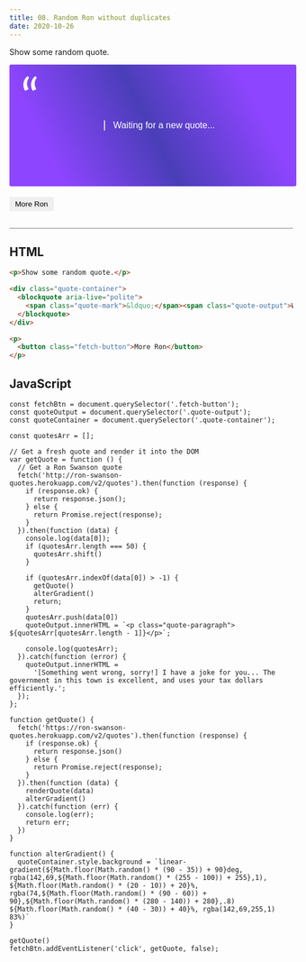 ```yaml
---
title: 08. Random Ron without duplicates
date: 2020-10-26
---
```


<div class="output-container">

  <style type="text/css">
    .fetch-button {
      border-color: white;
      outline: none;
      border: none;
      margin-top: 5px;
      padding: 5px 10px;
      border-radius: 3px;
      font-weight: 600px;
      cursor: pointer;
    }

    .fetch-button:focus {
      border: red;
      outline: none;
      box-shadow: 0 0 3px 1px #8e45ff;
    }

    .fetch-button:active {
      color: #8e45ff;
    }

     .quote-container {
      position: relative;
      display: flex;
      align-items: center;
      justify-content: center;
      background: rgb(142,69,255);
      background: linear-gradient(63deg, rgba(142,69,255,1) 16%, rgba(74,62,184,1) 49%, rgba(142,69,255,1) 83%);
      border-radius: 3px;
      padding: 8px;
      min-height: 200px;
      width: 98%;
    }

    .quote-output {
      text-align: center;
      color: white;
      font-size: 16px;
      font-family: 'helvetica';
    }

    .quote-mark{
      position: absolute;
      top: 0;
      left: 20px;
      color: rgba(250,250,250 ,1);
      font-size: 90px;
      font-family: 'lato';
    }

    .quote-paragraph {
      padding: 0 60px;
      font-size: 16px;
      font-family: 'helvetica';
    }
  </style>

  <p>Show some random quote.</p>

  <div class="quote-container">
    <blockquote aria-live="polite">
      <span class="quote-mark">&ldquo;</span><span class="quote-output">Waiting for a new quote...</span>
    </blockquote>
  </div>

  <p>
    <button class="fetch-button">More Ron</button>
  </p>

  <script>
    const fetchBtn = document.querySelector('.fetch-button');
    const quoteOutput = document.querySelector('.quote-output');
    const quoteContainer = document.querySelector('.quote-container');

    const quotesArr = [];

    // Get a fresh quote and render it into the DOM
    var getQuote = function () {
      // Get a Ron Swanson quote
      fetch('http://ron-swanson-quotes.herokuapp.com/v2/quotes').then(function (response) {
        if (response.ok) {
          return response.json();
        } else {
          return Promise.reject(response);
        }
      }).then(function (data) {
        console.log(data[0]);
        if (quotesArr.length === 50) {
          quotesArr.shift()
        }

        if (quotesArr.indexOf(data[0]) > -1) {
          getQuote()
          alterGradient()
          return;
        }
        quotesArr.push(data[0])
        quoteOutput.innerHTML = `<p class="quote-paragraph"> ${quotesArr[quotesArr.length - 1]}</p>`;

        console.log(quotesArr);
      }).catch(function (error) {
        quoteOutput.innerHTML =
          '[Something went wrong, sorry!] I have a joke for you... The government in this town is excellent, and uses your tax dollars efficiently.';
      });
    };

    function getQuote() {
      fetch('https://ron-swanson-quotes.herokuapp.com/v2/quotes').then(function (response) {
        if (response.ok) {
          return response.json()
        } else {
          return Promise.reject(response);
        }
      }).then(function (data) {
        renderQuote(data)
        alterGradient()
      }).catch(function (err) {
        console.log(err);
        return err;
      })
    }

    function alterGradient() {
      quoteContainer.style.background = `linear-gradient(${Math.floor(Math.random() * (90 - 35)) + 90}deg, rgba(142,69,${Math.floor(Math.random() * (255 - 100)) + 255},1), ${Math.floor(Math.random() * (20 - 10)) + 20}%, rgba(74,${Math.floor(Math.random() * (90 - 60)) + 90},${Math.floor(Math.random() * (280 - 140)) + 280},.8) ${Math.floor(Math.random() * (40 - 30)) + 40}%, rgba(142,69,255,1) 83%)`
    }

    getQuote()
    fetchBtn.addEventListener('click', getQuote, false);
  </script>

</div>

<div class="html-container" style="border-top: .5px solid grey; margin-top: 30px;">

## HTML

```HTML
<p>Show some random quote.</p>

<div class="quote-container">
  <blockquote aria-live="polite">
    <span class="quote-mark">&ldquo;</span><span class="quote-output">Waiting for a new quote...</span>
  </blockquote>
</div>

<p>
  <button class="fetch-button">More Ron</button>
</p>
```

</div>
<div class="js-container">

## JavaScript

```JS
const fetchBtn = document.querySelector('.fetch-button');
const quoteOutput = document.querySelector('.quote-output');
const quoteContainer = document.querySelector('.quote-container');

const quotesArr = [];

// Get a fresh quote and render it into the DOM
var getQuote = function () {
  // Get a Ron Swanson quote
  fetch('http://ron-swanson-quotes.herokuapp.com/v2/quotes').then(function (response) {
    if (response.ok) {
      return response.json();
    } else {
      return Promise.reject(response);
    }
  }).then(function (data) {
    console.log(data[0]);
    if (quotesArr.length === 50) {
      quotesArr.shift()
    }

    if (quotesArr.indexOf(data[0]) > -1) {
      getQuote()
      alterGradient()
      return;
    }
    quotesArr.push(data[0])
    quoteOutput.innerHTML = `<p class="quote-paragraph"> ${quotesArr[quotesArr.length - 1]}</p>`;

    console.log(quotesArr);
  }).catch(function (error) {
    quoteOutput.innerHTML =
      '[Something went wrong, sorry!] I have a joke for you... The government in this town is excellent, and uses your tax dollars efficiently.';
  });
};

function getQuote() {
  fetch('https://ron-swanson-quotes.herokuapp.com/v2/quotes').then(function (response) {
    if (response.ok) {
      return response.json()
    } else {
      return Promise.reject(response);
    }
  }).then(function (data) {
    renderQuote(data)
    alterGradient()
  }).catch(function (err) {
    console.log(err);
    return err;
  })
}

function alterGradient() {
  quoteContainer.style.background = `linear-gradient(${Math.floor(Math.random() * (90 - 35)) + 90}deg, rgba(142,69,${Math.floor(Math.random() * (255 - 100)) + 255},1), ${Math.floor(Math.random() * (20 - 10)) + 20}%, rgba(74,${Math.floor(Math.random() * (90 - 60)) + 90},${Math.floor(Math.random() * (280 - 140)) + 280},.8) ${Math.floor(Math.random() * (40 - 30)) + 40}%, rgba(142,69,255,1) 83%)`
}

getQuote()
fetchBtn.addEventListener('click', getQuote, false);
```

</dvi>
